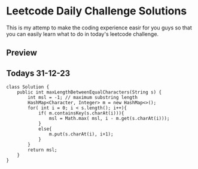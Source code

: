 # Leetcode Daily Challenge Solutions

This is my attemp to make the coding experience easir for you guys so that you can easily learn what to do in today's leetcode challenge.


## Preview 


## Todays 31-12-23
```
class Solution {
    public int maxLengthBetweenEqualCharacters(String s) {
        int msl = -1; // maximum substring length
        HashMap<Character, Integer> m = new HashMap<>();
        for( int i = 0; i < s.length(); i++){
            if( m.containsKey(s.charAt(i))){
                msl = Math.max( msl, i - m.get(s.charAt(i)));
            }
            else{
                m.put(s.charAt(i), i+1);
            }
        }
        return msl;
    }
}
```
